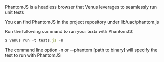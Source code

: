PhantomJS is a headless browser that Venus leverages to seamlessly run unit tests

You can find PhantomJS in the project repository under lib/uac/phantom.js

Run the following command to run your tests with PhantomJS:

```js
$ venus run -t tests.js -n
```

The command line option -n or --phantom [path to binary] will specify the test to run with PhantomJS
